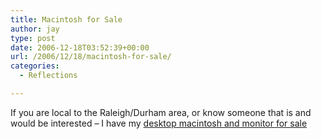 ```yaml
---
title: Macintosh for Sale
author: jay
type: post
date: 2006-12-18T03:52:39+00:00
url: /2006/12/18/macintosh-for-sale/
categories:
  - Reflections

---
```

If you are local to the Raleigh/Durham area, or know someone that is and would be interested &#8211; I have my [desktop macintosh and monitor for sale][1]

 [1]: https://rambleon.org/macforsale/